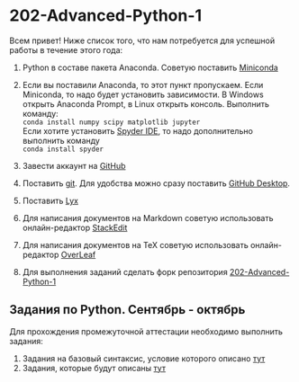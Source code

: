 # 202-Advanced-Python-1

Всем привет! Ниже список того, что нам потребуется для успешной работы в течение этого года: 

1. Python в составе пакета Anaconda. Советую поставить [Miniconda](https://docs.conda.io/en/latest/miniconda.html ) 

2. Если вы поставили Anaconda, то этот пункт пропускаем. Если Miniconda, то надо будет установить зависимости. В Windows открыть Anaconda Prompt, в Linux открыть консоль. Выполнить команду: <br>
`conda install numpy scipy matplotlib jupyter`<br>
Если хотите установить [Spyder IDE](https://www.spyder-ide.org), то надо дополнительно выполнить команду <br>
`conda install spyder`

3. Завести аккаунт на [GitHub](https://github.com/)

4. Поставить [git](https://git-scm.com/book/ru/v2). Для удобства можно сразу поставить [GitHub Desktop](https://desktop.github.com).

5. Поставить [Lyx](https://www.lyx.org/Download)

6. Для написания документов на Markdown советую использовать онлайн-редактор [StackEdit](https://stackedit.io/app#)

7. Для написания документов на TeX советую использовать онлайн-редактор [OverLeaf](https://www.overleaf.com)

8. Для выполнения заданий сделать форк репозитория [202-Advanced-Python-1](https://github.com/vongostev/202-Advanced-Python-1)

## Задания по Python. Сентябрь - октябрь

Для прохождения промежуточной аттестации необходимо выполнить задания:
1. Задания на базовый синтаксис, условие которого описано [тут](https://github.com/vongostev/202-Advanced-Python-1/blob/main/Basics/basics.md)
2. Задания, которые будут описаны [тут](https://github.com/vongostev/202-Advanced-Python-1/blob/main/Numpy/numpy_1d.md)